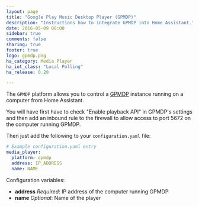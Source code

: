 ```yaml
---
layout: page
title: "Google Play Music Desktop Player (GPMDP)"
description: "Instructions how to integrate GPMDP into Home Assistant."
date: 2016-05-09 08:00
sidebar: true
comments: false
sharing: true
footer: true
logo: gpmdp.png
ha_category: Media Player
ha_iot_class: "Local Polling"
ha_release: 0.20

---
```



The `GPMDP` platform allows you to control a [GPMDP](http://www.googleplaymusicdesktopplayer.com/) instance running on a computer from Home Assistant.


You will have first have to check "Enable playback API" in GPMDP's settings and then add an inbound rule to the firewall to allow access to port 5672 on the computer running GPMDP.

Then just add the following to your `configuration.yaml` file:

```yaml
# Example configuration.yaml entry
media_player:
  platform: gpmdp
  address: IP_ADDRESS
  name: NAME
```

Configuration variables:

- **address** *Required*: IP address of the computer running GPMDP
- **name** *Optional*: Name of the player

